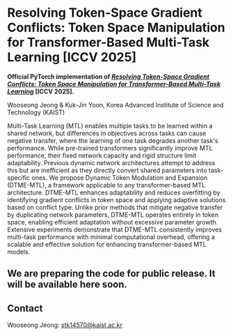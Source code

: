 # Resolving Token-Space Gradient Conflicts: Token Space Manipulation for Transformer-Based Multi-Task Learning [ICCV 2025]

**Official PyTorch implementation of [*Resolving Token-Space Gradient Conflicts: Token Space Manipulation for Transformer-Based Multi-Task Learning*](https://arxiv.org/abs/2507.07485) [ICCV 2025].**

Wooseong Jeong & Kuk-Jin Yoon, Korea Advanced Institute of Science and Technology (KAIST)

Multi-Task Learning (MTL) enables multiple tasks to be learned within a shared network, but differences in objectives across tasks can cause negative transfer, where the learning of one task degrades another task's performance. While pre-trained transformers significantly improve MTL performance, their fixed network capacity and rigid structure limit adaptability. Previous dynamic network architectures attempt to address this but are inefficient as they directly convert shared parameters into task-specific ones. We propose Dynamic Token Modulation and Expansion (DTME-MTL), a framework applicable to any transformer-based MTL architecture. DTME-MTL enhances adaptability and reduces overfitting by identifying gradient conflicts in token space and applying adaptive solutions based on conflict type. Unlike prior methods that mitigate negative transfer by duplicating network parameters, DTME-MTL operates entirely in token space, enabling efficient adaptation without excessive parameter growth. Extensive experiments demonstrate that DTME-MTL consistently improves multi-task performance with minimal computational overhead, offering a scalable and effective solution for enhancing transformer-based MTL models.

## We are preparing the code for public release. It will be available here soon.

## Contact
Wooseong Jeong: stk14570@kaist.ac.kr
